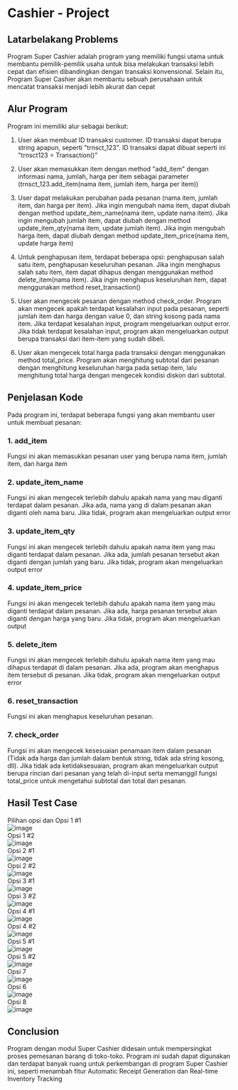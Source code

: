 # Cashier - Project

## Latarbelakang Problems
Program Super Cashier adalah program yang memiliki fungsi utama untuk membantu pemilik-pemilik usaha untuk bisa melakukan transaksi lebih cepat dan efisien dibandingkan dengan transaksi konvensional. Selain itu, Program Super Cashier akan membantu sebuah perusahaan untuk mencatat transaksi menjadi lebih akurat dan cepat
## Alur Program
Program ini memiliki alur sebagai berikut:
1. User akan membuat ID transaksi customer. ID transaksi dapat berupa string apapun, seperti "trnsct_123". ID transaksi dapat dibuat seperti ini "trnsct123 = Transaction()"

2. User akan memasukkan item dengan method "add_item" dengan informasi nama, jumlah, harga per item sebagai parameter (trnsct_123.add_item(nama item, jumlah item, harga per item))

3. User dapat melakukan perubahan pada pesanan (nama item, jumlah item, dan harga per item). Jika ingin mengubah nama item, dapat diubah dengan method update_item_name(nama item, update nama item). Jika ingin mengubah jumlah item, dapat diubah dengan method update_item_qty(nama item, update jumlah item). Jika ingin mengubah harga item, dapat diubah dengan method update_item_price(nama item, update harga item)

4. Untuk penghapusan item, terdapat beberapa opsi: penghapusan salah satu item, penghapusan keseluruhan pesanan. Jika ingin menghapus salah satu item, item dapat dihapus dengan menggunakan method delete_item(nama item). Jika ingin menghapus keseluruhan item, dapat menggunakan method reset_transaction()

5. User akan mengecek pesanan dengan method check_order. Program akan mengecek apakah terdapat kesalahan input pada pesanan, seperti jumlah item dan harga dengan value 0, dan string kosong pada nama item. Jika terdapat kesalahan input, program mengeluarkan output error. Jika tidak terdapat kesalahan input, program akan mengeluarkan output berupa transaksi dari item-item yang sudah dibeli.

6. User akan mengecek total harga pada transaksi dengan menggunakan method total_price. Program akan menghitung subtotal dari pesanan dengan menghitung keseluruhan harga pada setiap item, lalu menghitung total harga dengan mengecek kondisi diskon dari subtotal.

## Penjelasan Kode
Pada program ini, terdapat beberapa fungsi yang akan membantu user untuk membuat pesanan:
### 1. add_item
Fungsi ini akan memasukkan pesanan user yang berupa nama item, jumlah item, dan harga item
### 2. update_item_name
Fungsi ini akan mengecek terlebih dahulu apakah nama yang mau diganti terdapat dalam pesanan. Jika ada, nama yang di dalam pesanan akan diganti oleh nama baru. Jika tidak, program akan mengeluarkan output error
### 3. update_item_qty
Fungsi ini akan mengecek terlebih dahulu apakah nama item yang mau diganti terdapat dalam pesanan. Jika ada, jumlah pesanan tersebut akan diganti dengan jumlah yang baru. Jika tidak, program akan mengeluarkan output error
### 4. update_item_price
Fungsi ini akan mengecek terlebih dahulu apakah nama item yang mau diganti terdapat dalam pesanan. Jika ada, harga pesanan tersebut akan diganti dengan harga yang baru. Jika tidak, program akan mengeluarkan output
### 5. delete_item
Fungsi ini akan mengecek terlebih dahulu apakah nama item yang mau dihapus terdapat di dalam pesanan. Jika ada, program akan menghapus item tersebut di pesanan. Jika tidak, program akan mengeluarkan output error
### 6. reset_transaction
Fungsi ini akan menghapus keseluruhan pesanan.
### 7. check_order
Fungsi ini akan mengecek kesesuaian penamaan item dalam pesanan (Tidak ada harga dan jumlah dalam bentuk string, tidak ada string kosong, dll). Jika tidak ada ketidaksesuaian, program akan mengeluarkan output berupa rincian dari pesanan yang telah di-input serta memanggil fungsi total_price untuk mengetahui subtotal dan total dari pesanan.

## Hasil Test Case
Pilihan opsi dan Opsi 1 #1 <br />
![image](https://user-images.githubusercontent.com/113890684/218240907-685763f1-568f-457e-9d1b-46478fe0734b.png)<br />
Opsi 1 #2 <br />
![image](https://user-images.githubusercontent.com/113890684/218240925-2a91f532-1dd4-49e2-9c16-c068fcd9c81d.png)<br />
Opsi 2 #1 <br />
![image](https://user-images.githubusercontent.com/113890684/218240939-97e4fdd1-69f8-4f51-9b1b-1df8863b4024.png)<br />
Opsi 2 #2 <br />
![image](https://user-images.githubusercontent.com/113890684/218240951-d6da0d7e-5bcb-434e-8e8b-532062733881.png)<br />
Opsi 3 #1 <br />
![image](https://user-images.githubusercontent.com/113890684/218240977-e415262f-7b7e-441d-9a12-24af68b63a29.png)<br />
Opsi 3 #2 <br />
![image](https://user-images.githubusercontent.com/113890684/218241019-4a16bf65-b26d-4619-b375-74d566170194.png)<br />
Opsi 4 #1 <br />
![image](https://user-images.githubusercontent.com/113890684/218241042-f33defb4-80db-41d3-9995-b3a4c71baad6.png)<br />
Opsi 4 #2 <br />
![image](https://user-images.githubusercontent.com/113890684/218241058-9d1ede13-3044-445a-b3cf-c76e45d1fc42.png)<br />
Opsi 5 #1 <br />
![image](https://user-images.githubusercontent.com/113890684/218241082-34da4ceb-c141-470a-aac8-8287a4d034c0.png)<br />
Opsi 5 #2 <br />
![image](https://user-images.githubusercontent.com/113890684/218241098-11bbb46e-b8ef-4ad5-9a18-b298b82ee27e.png)<br />
Opsi 7 <br />
![image](https://user-images.githubusercontent.com/113890684/218241128-5121cbc3-5716-4b3e-8af3-39bf943036ee.png)<br />
Opsi 6 <br />
![image](https://user-images.githubusercontent.com/113890684/218241152-f335dd21-8f9d-4ce2-98b6-9e41e09c91b8.png)<br />
Opsi 8 <br />
![image](https://user-images.githubusercontent.com/113890684/218241198-13484e49-68ae-42f5-97c5-4f793950ebbd.png)<br />

## Conclusion
Program dengan modul Super Cashier didesain untuk mempersingkat proses pemesanan barang di toko-toko. Program ini sudah dapat digunakan dan terdapat banyak ruang untuk perkembangan di program Super Cashier ini, seperti menambah fitur Automatic Receipt Generation dan Real-time Inventory Tracking

